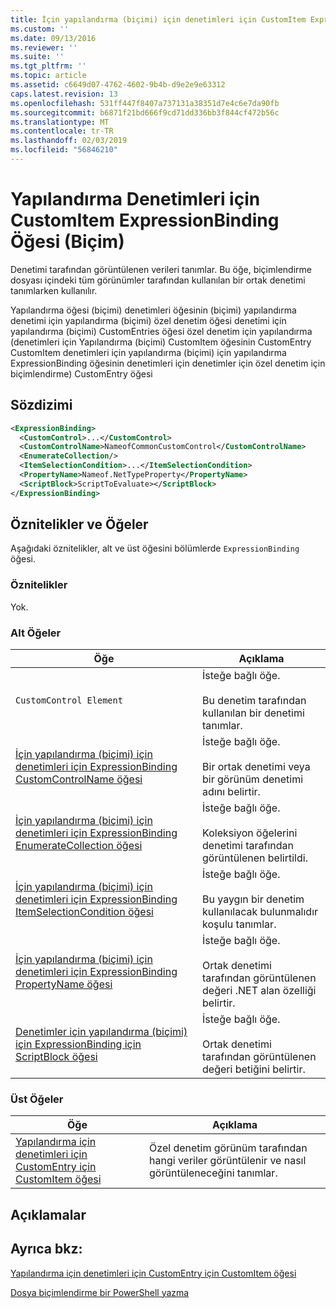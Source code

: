```yaml
---
title: İçin yapılandırma (biçimi) için denetimleri için CustomItem ExpressionBinding öğesi | Microsoft Docs
ms.custom: ''
ms.date: 09/13/2016
ms.reviewer: ''
ms.suite: ''
ms.tgt_pltfrm: ''
ms.topic: article
ms.assetid: c6649d07-4762-4602-9b4b-d9e2e9e63312
caps.latest.revision: 13
ms.openlocfilehash: 531ff447f8407a737131a38351d7e4c6e7da90fb
ms.sourcegitcommit: b6871f21bd666f9cd71dd336bb3f844cf472b56c
ms.translationtype: MT
ms.contentlocale: tr-TR
ms.lasthandoff: 02/03/2019
ms.locfileid: "56846210"
---
```

# <a name="expressionbinding-element-for-customitem-for-controls-for-configuration-format"></a>Yapılandırma Denetimleri için CustomItem ExpressionBinding Öğesi (Biçim)

Denetimi tarafından görüntülenen verileri tanımlar. Bu öğe, biçimlendirme dosyası içindeki tüm görünümler tarafından kullanılan bir ortak denetimi tanımlarken kullanılır.

Yapılandırma öğesi (biçimi) denetimleri öğesinin (biçimi) yapılandırma denetimi için yapılandırma (biçimi) özel denetim öğesi denetimi için yapılandırma (biçimi) CustomEntries öğesi özel denetim için yapılandırma (denetimleri için Yapılandırma (biçimi) CustomItem öğesinin CustomEntry CustomItem denetimleri için yapılandırma (biçimi) için yapılandırma ExpressionBinding öğesinin denetimleri için denetimler için özel denetim için biçimlendirme) CustomEntry öğesi

## <a name="syntax"></a>Sözdizimi

```xml
<ExpressionBinding>
  <CustomControl>...</CustomControl>
  <CustomControlName>NameofCommonCustomControl</CustomControlName>
  <EnumerateCollection/>
  <ItemSelectionCondition>...</ItemSelectionCondition>
  <PropertyName>Nameof.NetTypeProperty</PropertyName>
  <ScriptBlock>ScriptToEvaluate></ScriptBlock>
</ExpressionBinding>
```

## <a name="attributes-and-elements"></a>Öznitelikler ve Öğeler

Aşağıdaki öznitelikler, alt ve üst öğesini bölümlerde `ExpressionBinding` öğesi.

### <a name="attributes"></a>Öznitelikler

Yok.

### <a name="child-elements"></a>Alt Öğeler

|Öğe|Açıklama|
|-------------|-----------------|
|`CustomControl Element`|İsteğe bağlı öğe.<br /><br /> Bu denetim tarafından kullanılan bir denetimi tanımlar.|
|[İçin yapılandırma (biçimi) için denetimleri için ExpressionBinding CustomControlName öğesi](./customcontrolname-element-for-expressionbinding-for-controls-for-configuration-format.md)|İsteğe bağlı öğe.<br /><br /> Bir ortak denetimi veya bir görünüm denetimi adını belirtir.|
|[İçin yapılandırma (biçimi) için denetimleri için ExpressionBinding EnumerateCollection öğesi](./enumeratecollection-element-for-expressionbinding-for-controls-for-configuration-format.md)|İsteğe bağlı öğe.<br /><br /> Koleksiyon öğelerini denetimi tarafından görüntülenen belirtildi.|
|[İçin yapılandırma (biçimi) için denetimleri için ExpressionBinding ItemSelectionCondition öğesi](./itemselectioncondition-element-for-expressionbinding-for-controls-for-configuration-format.md)|İsteğe bağlı öğe.<br /><br /> Bu yaygın bir denetim kullanılacak bulunmalıdır koşulu tanımlar.|
|[İçin yapılandırma (biçimi) için denetimleri için ExpressionBinding PropertyName öğesi](./propertyname-element-for-expressionbinding-for-controls-for-configuration-format.md)|İsteğe bağlı öğe.<br /><br /> Ortak denetimi tarafından görüntülenen değeri .NET alan özelliği belirtir.|
|[Denetimler için yapılandırma (biçimi) için ExpressionBinding için ScriptBlock öğesi](./scriptblock-element-for-expressionbinding-for-controls-for-configuration-format.md)|İsteğe bağlı öğe.<br /><br /> Ortak denetimi tarafından görüntülenen değeri betiğini belirtir.|

### <a name="parent-elements"></a>Üst Öğeler

|Öğe|Açıklama|
|-------------|-----------------|
|[Yapılandırma için denetimleri için CustomEntry için CustomItem öğesi](./customitem-element-for-customentry-for-controls-for-configuration-format.md)|Özel denetim görünüm tarafından hangi veriler görüntülenir ve nasıl görüntüleneceğini tanımlar.|

## <a name="remarks"></a>Açıklamalar

## <a name="see-also"></a>Ayrıca bkz:

[Yapılandırma için denetimleri için CustomEntry için CustomItem öğesi](./customitem-element-for-customentry-for-controls-for-configuration-format.md)

[Dosya biçimlendirme bir PowerShell yazma](./writing-a-powershell-formatting-file.md)

